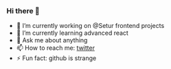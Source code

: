 ### Hi there 👋

- 🔭 I’m currently working on @Setur frontend projects
- 🌱 I’m currently learning advanced react
- 💬 Ask me about anything
- 📫 How to reach me: [twitter](https://twitter.com/ayhansipahinet)
- ⚡ Fun fact: github is strange
